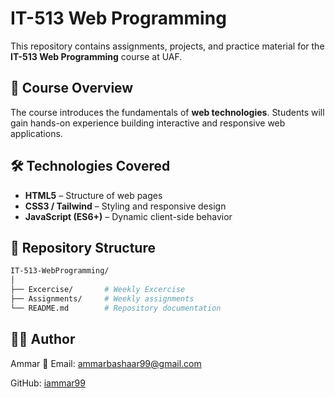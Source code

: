 # IT-513 Web Programming

This repository contains assignments, projects, and practice material for the **IT-513 Web Programming** course at UAF.

## 📌 Course Overview
The course introduces the fundamentals of **web technologies**. Students will gain hands-on experience building interactive and responsive web applications.

## 🛠️ Technologies Covered
- **HTML5** – Structure of web pages  
- **CSS3 / Tailwind** – Styling and responsive design  
- **JavaScript (ES6+)** – Dynamic client-side behavior  

## 📂 Repository Structure
```bash
IT-513-WebProgramming/
│
├── Excercise/       # Weekly Excercise
├── Assignments/     # Weekly assignments
└── README.md        # Repository documentation
```





## 👨‍💻 Author

Ammar
📧 Email: ammarbashaar99@gmail.com

GitHub: [iammar99](https://github.com/iammar99)